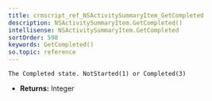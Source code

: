 ```yaml
---
title: crmscript_ref_NSActivitySummaryItem_GetCompleted
description: NSActivitySummaryItem.GetCompleted()
intellisense: NSActivitySummaryItem.GetCompleted
sortOrder: 598
keywords: GetCompleted()
so.topic: reference
---
```



    The Completed state. NotStarted(1) or Completed(3)
    



* **Returns:** Integer


